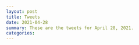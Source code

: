 ```yaml
---
layout: post
title: Tweets
date: 2021-04-28
summary: These are the tweets for April 28, 2021.
categories:
---
```


